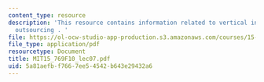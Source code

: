 ```yaml
---
content_type: resource
description: 'This resource contains information related to vertical integration and
  outsourcing . '
file: https://ol-ocw-studio-app-production.s3.amazonaws.com/courses/15-769-operations-strategy-fall-2010/5a81aefbf7667ee54542b643e29432a6_MIT15_769F10_lec07.pdf
file_type: application/pdf
resourcetype: Document
title: MIT15_769F10_lec07.pdf
uid: 5a81aefb-f766-7ee5-4542-b643e29432a6
---
```

